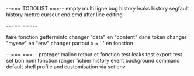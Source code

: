 --=== TODOLIST ===--
empty multi ligne
bug history
leaks history
segfault history
mettre curseur end cmd after line editing

--=== ===--

faire fonction getterminfo
changer "data" en "content" dans token
changer "myenv" en "env"
changer partout x = ' ' en fonction 

--=== ===--
proteger malloc retour et fonction
test leaks
test export
test set
bon nom fonction
ranger fichier
history event
background command
default shell profile and customisation via set env
